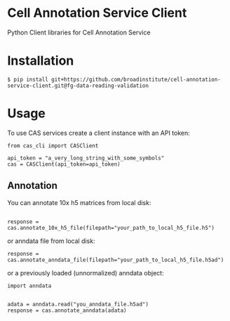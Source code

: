 # Cell Annotation Service Client
Python Client libraries for Cell Annotation Service

# Installation
```
$ pip install git+https://github.com/broadinstitute/cell-annotation-service-client.git@fg-data-reading-validation
```
# Usage
To use CAS services create a client instance with an API token:

```python3
from cas_cli import CASClient

api_token = "a_very_long_string_with_some_symbols"
cas = CASClient(api_token=api_token)
```

## Annotation
You can annotate 10x h5 matrices from local disk:
```python3

response = cas.annotate_10x_h5_file(filepath="your_path_to_local_h5_file.h5")
```
or anndata file from local disk:
```python3
response = cas.annotate_anndata_file(filepath="your_path_to_local_h5_file.h5ad")
```
or a previously loaded (unnormalized) anndata object:
```python3
import anndata


adata = anndata.read("you_anndata_file.h5ad")
response = cas.annotate_anndata(adata)
```
